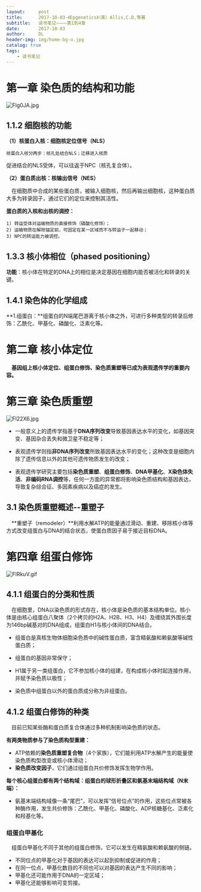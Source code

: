 ```yaml
---
layout:     post
title:      2017-10-03-《Epgenetics》（美）Allis,C.D,等著
subtitle:   读书笔记————第1到4章
date:       2017-10-03
author:     DL
header-img: img/home-bg-o.jpg
catalog: true
tags:
    - 读书笔记
---
```


# 第一章 染色质的结构和功能

![Flg0JA.jpg](https://s1.ax1x.com/2018/12/05/Flg0JA.jpg)

## 1.1.2 细胞核的功能
**（1）核蛋白入核：细胞核定位信号（NLS）**
	
	核蛋白入核分两步：核孔处结合NLS；迁移进入核质

促进结合的NLS受体，可以往返于NPC（核孔复合体）。

**（2）蛋白质出核：核输出信号（NES）**

&emsp;在细胞质中合成的某些蛋白质，被输入细胞核，然后再输出细胞核，这种蛋白质大多为转录因子，通过它们的定位来控制其活性。

**蛋白质的入核和出核的调控：**

	1) 转运受体对运输物质的直接修饰（磷酸化修饰）；
	2) 运输物质在解除锚定前，可固定在某一区域而不与转运子一起移动；
	3) NPC的转运能力被调控。

## 1.3.3 核小体相位（phased positioning）
**功能**：核小体在特定的DNA上的相位是决定基因在细胞内能否被活化和转录的关键。

## 1.4.1 染色体的化学组成
**1.组蛋白：**组蛋白的N端尾巴游离于核小体之外，可进行多种类型的转录后修饰：乙酰化、甲基化、磷酸化、泛素化等。

# 第二章 核小体定位

&emsp;**基因组上核小体定位、组蛋白修饰、染色质重塑等已成为表观遗传学的重要内容。**

# 第三章 染色质重塑

![Fl22X6.jpg](https://s1.ax1x.com/2018/12/05/Fl22X6.jpg)

- 一般意义上的遗传学指基于**DNA序列改变**导致基因表达水平的变化，如基因突变、基因杂合丢失和微卫星不稳定等；

- 表观遗传学则指**非DNA序列改变**所致基因表达水平的变化；这种改变是细胞内除了遗传信息以外的其他可遗传物质发生的改变；

- 表观遗传学研究主要包括**染色质重塑**、**组蛋白修饰**、**DNA甲基化**、**X染色体失活**、**非编码RNA调控**等，任何一方面的异常都将影响染色质结构和基因表达，导致复杂综合征、多因素疾病以及癌症的发生。

## 3.1 染色质重塑概述--重塑子
&emsp;**重塑子（remodeler）**利用水解ATP的能量通过滑动、重建、移除核小体等方式改变组蛋白与DNA的结合状态，使蛋白质因子易于接近目标DNA。

# 第四章 组蛋白修饰

![FlRkuV.gif](https://s1.ax1x.com/2018/12/05/FlRkuV.gif)

## 4.1.1 组蛋白的分类和性质
&emsp;在细胞里，DNA以染色质的形式存在，核小体是染色质的基本结构单位。核小体是由核心组蛋白八聚体（2个拷贝的H2A、H2B、H3、H4）及缠绕其外围长度为146bp碱基对的DNA组成，组蛋白H1与核小体间的DNA结合。

- 组蛋白是真核生物体细胞染色质中的碱性蛋白质，富含精氨酸和赖氨酸等碱性蛋白质；

- 组蛋白的基因非常保守；

- H1属于另一类组蛋白，它不参加核小体的组建，在构成核小体时起连接作用，并赋予染色质以极性；

- 染色质中组蛋白以外的蛋白质成分称为非组蛋白。

## 4.1.2 组蛋白修饰的种类
&emsp;目前已知某些酶和蛋白质复合体通过多种机制影响染色质的状态。

**有两类物质参与了染色质构型重建：**

- ATP依赖的**染色质重塑复合物**（4个家族），它们能利用ATP水解产生的能量使染色质构型改变或核小体滑动；
- **染色质改变因子**，它们通过组蛋白共价修饰发挥生物学作用。

**每个核心组蛋白都有两个结构域：组蛋白的球形折叠区和氨基末端结构域（N末端）：**

- 氨基末端结构域像一条“尾巴”，可以发挥“信号位点”的作用，这些位点常被各种酶作用，发生共价修饰：乙酰化、甲基化、磷酸化、ADP核糖基化、泛素化和羟基化等。

### 组蛋白甲基化
&emsp;组蛋白甲基化不同于其他的组蛋白修饰，它可以发生在精氨酸和赖氨酸的侧链。

- 不同位点的甲基化对于基因的表达可以起到抑制或促进的作用；
- 在同一位点，甲基化数目的不同也可以对基因的表达产生不同的影响；
- 甲基化还可能作用于DNA的一定区域；
- 甲基化还能够影响可变剪接。

